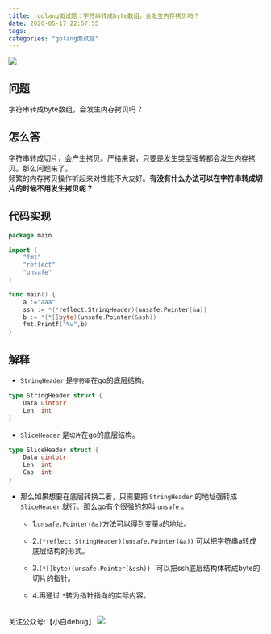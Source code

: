 ```yaml
---
title:  golang面试题：字符串转成byte数组，会发生内存拷贝吗？
date: 2020-05-17 22:57:55
tags:
categories: "golang面试题"
---
```


![](https://imgconvert.csdnimg.cn/aHR0cHM6Ly9pbWdrci5jbi1iai51ZmlsZW9zLmNvbS83OGRhNTQ2My01M2ViLTRjNTctYTA4Yy0wOWJhNGYyOGZmOTYucG5n?x-oss-process=image/format,png)
<!-- more -->
## 问题
字符串转成byte数组，会发生内存拷贝吗？ 

## 怎么答
字符串转成切片，会产生拷贝。严格来说，只要是发生类型强转都会发生内存拷贝。那么问题来了。  
频繁的内存拷贝操作听起来对性能不大友好。**有没有什么办法可以在字符串转成切片的时候不用发生拷贝呢？** 

## 代码实现
```go
package main

import (
	"fmt"
	"reflect"
	"unsafe"
)

func main() {
	a :="aaa"
	ssh := *(*reflect.StringHeader)(unsafe.Pointer(&a))
	b := *(*[]byte)(unsafe.Pointer(&ssh))  
	fmt.Printf("%v",b)
}

```

## 解释
- ```StringHeader``` 是```字符串```在go的底层结构。
```go 
type StringHeader struct {
	Data uintptr
	Len  int
}
```
- ```SliceHeader``` 是```切片```在go的底层结构。
```go 
type SliceHeader struct {
	Data uintptr
	Len  int
	Cap  int
}
```

- 那么如果想要在底层转换二者，只需要把 ```StringHeader``` 的地址强转成 ```SliceHeader``` 就行。那么go有个很强的包叫 ```unsafe``` 。    
  - 1.```unsafe.Pointer(&a)```方法可以得到变量```a```的地址。  
  - 2.```(*reflect.StringHeader)(unsafe.Pointer(&a))``` 可以把字符串a转成底层结构的形式。  
  
  - 3.```(*[]byte)(unsafe.Pointer(&ssh)) ``` 可以把ssh底层结构体转成byte的切片的指针。
  - 4.再通过 ```*```转为指针指向的实际内容。


###### 
关注公众号:【小白debug】
![](https://cdn.xiaobaidebug.top/image/小白debug动图二维码-20210908204913011.gif)